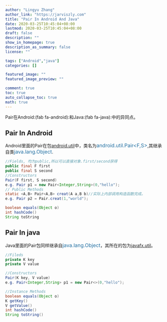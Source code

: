 ```yaml
---
author: "Lingyu Zhang"
author_link: "https://jarviszly.com"
title: "Pair In Android And Java"
date: 2020-03-25T10:45:04+08:00
lastmod: 2020-03-25T10:45:04+08:00
draft: false
description: ""
show_in_homepage: true
description_as_summary: false
license: ""

tags: ["Android","java"]
categories: []

featured_image: ""
featured_image_preview: ""

comment: true
toc: true
auto_collapse_toc: true
math: true
---
```



Pair在Android:(fab fa-android):和Java:(fab fa-java):中的异同点。
<!--more-->

## Pair In Android
Android里面的Pair在包[android.util](https://developer.android.com/reference/android/util/package-summary)中，类名为<font color= "#2471A3 " size=3>android.util.Pair<F,S></font>,其继承自类<font color= "#2471A3 " size=3>java.lang.Object</font>.
<br>

```java
//Fields, 均为public,所以可以直接对象.first/second获得
public final F first
public final S second
//Constructors
Pair(F first, S second)
e.g. Pair p1 = new Pair<Integer,String>(0,"hello");
// Public Methods
static <A,B> Pair<A,B> creat(A a,B b)//实际上内部调用构造函数完成。
e.g. Pair p2 = Pair.creat(1,"world");

boolean equals(Object o)
int hashCode()
String toString
```

## Pair In java
Java里面的Pair包同样继承自<font color= "#2471A3 " size=3>java.lang.Object</font>，其所在的包为[javafx.util](https://docs.oracle.com/javase/9/docs/api/javafx/util/package-summary.html)。
<br>

```java
//Fileds
private K key
private V value

//Constructors
Pair(K key, V value)
e.g. Pair<Integer,String> p1 = new Pair<>(0,"hello");

//Instance Methods
boolean equals(Object o)
K getKey()
V getValue()
int hashCode()
String toString()
```